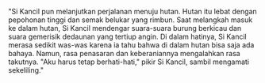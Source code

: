 "Si Kancil pun melanjutkan perjalanan menuju hutan. Hutan itu lebat dengan pepohonan tinggi dan semak belukar yang rimbun. Saat melangkah masuk ke dalam hutan, Si Kancil mendengar suara-suara burung berkicau dan suara gemerisik dedaunan yang tertiup angin. Di dalam hatinya, Si Kancil merasa sedikit was-was karena ia tahu bahwa di dalam hutan bisa saja ada bahaya. Namun, rasa penasaran dan keberaniannya mengalahkan rasa takutnya. "Aku harus tetap berhati-hati," pikir Si Kancil, sambil mengamati sekeliling." 
